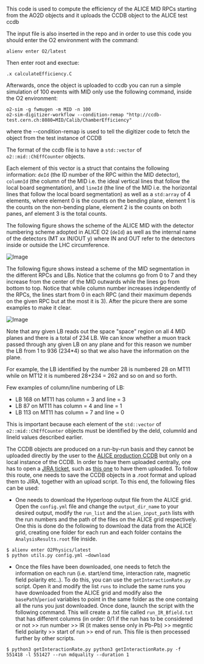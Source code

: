This code is used to compute the efficiency of the ALICE MID RPCs starting from the AO2D objects and it uploads the CCDB object to the ALICE test ccdb

The input file is also inserted in the repo and in order to use this code you should enter the O2 environment with the command:

```
alienv enter O2/latest
```
Then enter root and exectue:

```
.x calculateEfficiency.C
```
Afterwards, once the object is uploaded to ccdb you can run a simple simulation of 100 events with MID only use the following command, inside the O2 environment:

```
o2-sim -g fwmugen -m MID -n 100
o2-sim-digitizer-workflow --condition-remap "http://ccdb-test.cern.ch:8080=MID/Calib/ChamberEfficiency"
```
where the --condition-remap is used to tell the digitizer code to fetch the object from the test instance of CCDB

The format of the ccdb file is to have a `std::vector` of `o2::mid::ChEffCounter` objects.

Each element of this vector is a struct that contains the following information: `deId` (the ID number of the RPC within the MID detector), `columnId` (the column of the MID i.e. the ideal vertical lines that follow the local board segmentation), and `lineId` (the line of the MID i.e. the horizontal lines that follow the local board segmentation) as well as a `std:array` of 4 elements, where element 0 is the counts on the bending plane, element 1 is the counts on the non-bending plane, element 2 is the counts on both panes, anf element 3 is the total counts.

The following figure shows the scheme of the ALICE MID with the detector numbering scheme adopted in ALICE O2 (`deId`) as well as the internal name of the detectors (MT xx IN/OUT y) where IN and OUT refer to the detectors inside or outside the LHC circumference.

![Image](https://github.com/user-attachments/assets/5f99cb21-8148-4185-bc81-34cc96f9aebc)

The following figure shows instead a scheme of the MID segmentation in the different RPCs and LBs. Notice that the columns go from 0 to 7 and they increase from the center of the MID outwards while the lines go from bottom to top. Notice that while column number increases independently of the RPCs, the lines start from 0 in each RPC (and their maximum depends on the given RPC but at the most it is 3). After the picure there are some examples to make it clear.

![Image](https://github.com/user-attachments/assets/be8f66b1-efed-4a24-bc8d-6de63175e333)

Note that any given LB reads out the space "space" region on all 4 MID planes and there is a total of 234 LB. We can know whether a muon track passed through any given LB on any plane and for this reason we number the LB from 1 to 936 (234*4) so that we also have the information on the plane.

For example, the LB identified by the number 28 is numbered 28 on MT11 while on MT12 it is numbered 28+234 = 262 and so on and so forth. 

Few examples of column/line numbering of LB:
- LB 168 on MT11 has column = 3 and line = 3 
- LB 87 on MT11 has column = 4 and line = 1
- LB 113 on MT11 has column = 7 and line = 0

This is important because each element of the `std::vector` of `o2::mid::ChEffCounter` objects must be identified by the deId, columnId and lineId values described earlier.

The CCDB objects are produced on a run-by-run basis and they cannot be uploaded directly by the user to the [ALICE production CCDB](http://alice-ccdb.cern.ch/browse/MID/Calib/ChamberEfficiency) but only on a local instance of the CCDB. In order to have them uploaded centrally, one has to open a [JIRA ticket](https://its.cern.ch/jira/projects/O2/summary), such as [this one](https://its.cern.ch/jira/browse/O2-5759) to have them uploaded. To follow this route, one needs to save the CCDB objects in a .root format and upload them to JIRA, together with an upload script. To this end, the following files can be used:

- One needs to download the Hyperloop output file from the ALICE grid. Open the `config.yml` file and change the `output_dir_name` to your desired output, modify the `run_list` and the `alien_input_path` lists with the run numbers and the path of the files on the ALICE grid respectively. One this is done do the following to download the data from the ALICE grid, creating one folder for each run and each folder contains the `AnalysisResults.root` file inside.

```
$ alienv enter O2Physics/latest
$ python utils.py config.yml —download
```

- Once the files have been downloaded, one needs to fetch the information on each run (i.e. start/end time, interaction rate, magnetic field polarity etc..). To do this, you can use the `getInteractionRate.py` script. Open it and modify the list `runs` to include the same runs you have downloaded from the ALICE grid and modify also the `basePath`/`period` variables to point in the same folder as the one containg all the runs you just downloaded. Once done, launch the script with the following command. This will create a .txt file called `run_IR_Bfield.txt` that has different columns (in order: 0/1 if the run has to be considered or not >> run number >> IR (it makes sense only in Pb-Pb) >> megntic field polarity >> start of run >> end of run. This file is then processed further by other scripts.

```
$ python3 getInteractionRate.py python3 getInteractionRate.py -f 551418 -l 551427 --run mdquality --duration 1
```

